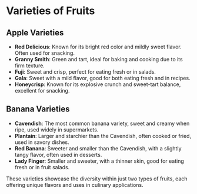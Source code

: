 # Varieties of Fruits

## Apple Varieties

- **Red Delicious**: Known for its bright red color and mildly sweet flavor. Often used for snacking.
- **Granny Smith**: Green and tart, ideal for baking and cooking due to its firm texture.
- **Fuji**: Sweet and crisp, perfect for eating fresh or in salads.
- **Gala**: Sweet with a mild flavor, good for both eating fresh and in recipes.
- **Honeycrisp**: Known for its explosive crunch and sweet-tart balance, excellent for snacking.

## Banana Varieties

- **Cavendish**: The most common banana variety, sweet and creamy when ripe, used widely in supermarkets.
- **Plantain**: Larger and starchier than the Cavendish, often cooked or fried, used in savory dishes.
- **Red Banana**: Sweeter and smaller than the Cavendish, with a slightly tangy flavor, often used in desserts.
- **Lady Finger**: Smaller and sweeter, with a thinner skin, good for eating fresh or in fruit salads.

These varieties showcase the diversity within just two types of fruits, each offering unique flavors and uses in culinary applications.